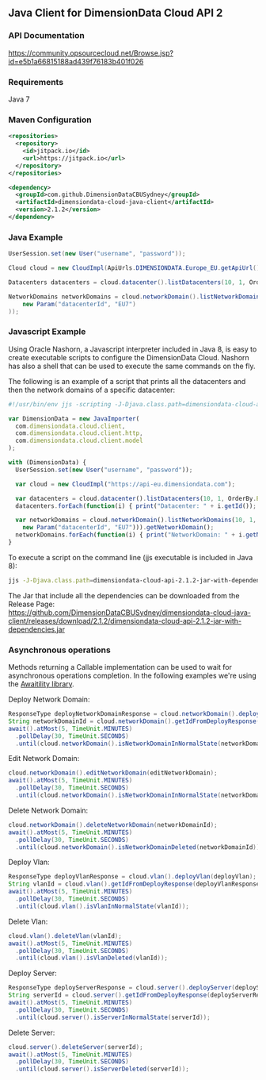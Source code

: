 ## Java Client for DimensionData Cloud API 2

### API Documentation
https://community.opsourcecloud.net/Browse.jsp?id=e5b1a66815188ad439f76183b401f026

### Requirements
Java 7

### Maven Configuration
```xml
<repositories>
  <repository>
    <id>jitpack.io</id>
    <url>https://jitpack.io</url>
  </repository>
</repositories>

<dependency>
  <groupId>com.github.DimensionDataCBUSydney</groupId>
  <artifactId>dimensiondata-cloud-java-client</artifactId>
  <version>2.1.2</version>
</dependency>
```

### Java Example
```java
UserSession.set(new User("username", "password"));

Cloud cloud = new CloudImpl(ApiUrls.DIMENSIONDATA.Europe_EU.getApiUrl());

Datacenters datacenters = cloud.datacenter().listDatacenters(10, 1, OrderBy.EMPTY);

NetworkDomains networkDomains = cloud.networkDomain().listNetworkDomains(10, 1, OrderBy.EMPTY, new Filter(
    new Param("datacenterId", "EU7")
));
```

### Javascript Example
Using Oracle Nashorn, a Javascript interpreter included in Java 8, is easy to create executable scripts
to configure the DimensionData Cloud. Nashorn has also a shell that can be used to execute the
same commands on the fly.

The following is an example of a script that prints all the datacenters and then the
network domains of a specific datacenter:
```javascript
#!/usr/bin/env jjs -scripting -J-Djava.class.path=dimensiondata-cloud-api-2.1.2-jar-with-dependencies.jar

var DimensionData = new JavaImporter(
  com.dimensiondata.cloud.client,
  com.dimensiondata.cloud.client.http,
  com.dimensiondata.cloud.client.model
);

with (DimensionData) {
  UserSession.set(new User("username", "password"));

  var cloud = new CloudImpl("https://api-eu.dimensiondata.com");

  var datacenters = cloud.datacenter().listDatacenters(10, 1, OrderBy.EMPTY).getDatacenter();
  datacenters.forEach(function(i) { print("Datacenter: " + i.getId()); });

  var networkDomains = cloud.networkDomain().listNetworkDomains(10, 1, OrderBy.EMPTY, new Filter(
    new Param("datacenterId", "EU7"))).getNetworkDomain();
  networkDomains.forEach(function(i) { print("NetworkDomain: " + i.getName()); });
}
```
To execute a script on the command line (jjs executable is included in Java 8):
```bash
jjs -J-Djava.class.path=dimensiondata-cloud-api-2.1.2-jar-with-dependencies.jar my-script.js
```
The Jar that include all the dependencies can be downloaded from the Release Page:
https://github.com/DimensionDataCBUSydney/dimensiondata-cloud-java-client/releases/download/2.1.2/dimensiondata-cloud-api-2.1.2-jar-with-dependencies.jar

### Asynchronous operations
Methods returning a Callable implementation can be used to wait for asynchronous operations completion.
In the following examples we're using the [Awaitility library](https://github.com/jayway/awaitility).

Deploy Network Domain:
```java
ResponseType deployNetworkDomainResponse = cloud.networkDomain().deployNetworkDomain(deployNetworkDomain);
String networkDomainId = cloud.networkDomain().getIdFromDeployResponse(deployNetworkDomainResponse);
await().atMost(5, TimeUnit.MINUTES)
  .pollDelay(30, TimeUnit.SECONDS)
  .until(cloud.networkDomain().isNetworkDomainInNormalState(networkDomainId));
```
Edit Network Domain:
```java
cloud.networkDomain().editNetworkDomain(editNetworkDomain);
await().atMost(5, TimeUnit.MINUTES)
  .pollDelay(30, TimeUnit.SECONDS)
  .until(cloud.networkDomain().isNetworkDomainInNormalState(networkDomainId));
```
Delete Network Domain:
```java
cloud.networkDomain().deleteNetworkDomain(networkDomainId);
await().atMost(5, TimeUnit.MINUTES)
  .pollDelay(30, TimeUnit.SECONDS)
  .until(cloud.networkDomain().isNetworkDomainDeleted(networkDomainId));
```
Deploy Vlan:
```java
ResponseType deployVlanResponse = cloud.vlan().deployVlan(deployVlan);
String vlanId = cloud.vlan().getIdFromDeployResponse(deployVlanResponse);
await().atMost(5, TimeUnit.MINUTES)
  .pollDelay(30, TimeUnit.SECONDS)
  .until(cloud.vlan().isVlanInNormalState(vlanId));
```
Delete Vlan:
```java
cloud.vlan().deleteVlan(vlanId);
await().atMost(5, TimeUnit.MINUTES)
  .pollDelay(30, TimeUnit.SECONDS)
  .until(cloud.vlan().isVlanDeleted(vlanId));
```
Deploy Server:
```java
ResponseType deployServerResponse = cloud.server().deployServer(deployServer);
String serverId = cloud.server().getIdFromDeployResponse(deployServerResponse);
await().atMost(5, TimeUnit.MINUTES)
  .pollDelay(30, TimeUnit.SECONDS)
  .until(cloud.server().isServerInNormalState(serverId));
```
Delete Server:
```java
cloud.server().deleteServer(serverId);
await().atMost(5, TimeUnit.MINUTES)
  .pollDelay(30, TimeUnit.SECONDS)
  .until(cloud.server().isServerDeleted(serverId));
```
